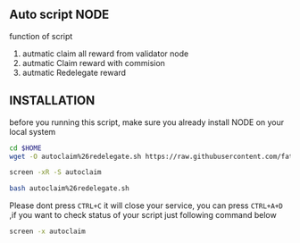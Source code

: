 ## Auto script NODE
function of script
1. autmatic claim all reward from validator node
2. autmatic Claim reward with commision
3. autmatic Redelegate reward 

## INSTALLATION
before you running this script, make sure you already install NODE on your local system
```bash
cd $HOME
wget -O autoclaim%26redelegate.sh https://raw.githubusercontent.com/fatalbar/Testnet-validator/main/Haqq%20intensivized%20testnet/Tool/autoclaim%26redelegate.sh && chmod +x autoclaim%26redelegate.sh
```
```bash
screen -xR -S autoclaim
```
```bash
bash autoclaim%26redelegate.sh
```
Please dont press `CTRL+C` it will close your service, you can press `CTRL+A+D` ,if you want to check status of your script just following command below
```bash
screen -x autoclaim
```
